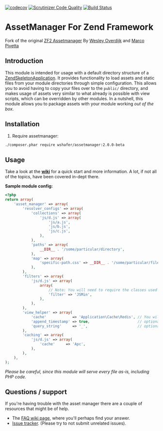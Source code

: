 [![codecov](https://codecov.io/gh/wshafer/AssetManager/branch/master/graph/badge.svg)](https://codecov.io/gh/wshafer/AssetManager)
[![Scrutinizer Code Quality](https://scrutinizer-ci.com/g/wshafer/AssetManager/badges/quality-score.png?b=master)](https://scrutinizer-ci.com/g/wshafer/AssetManager/?branch=master)
[![Build Status](https://travis-ci.org/wshafer/AssetManager.svg?branch=master)](https://travis-ci.org/wshafer/AssetManager)

# AssetManager For Zend Framework
Fork of the original [ZF2 Assetmanager](https://github.com/RWOverdijk/AssetManager) 
By [Wesley Overdijk](http://blog.spoonx.nl/) and [Marco Pivetta](http://ocramius.github.com/)

## Introduction
This module is intended for usage with a default directory structure of a
[ZendSkeletonApplication](https://github.com/zendframework/ZendSkeletonApplication/). It provides functionality to load
assets and static files from your module directories through simple configuration.
This allows you to avoid having to copy your files over to the `public/` directory, and makes usage of assets very
similar to what already is possible with view scripts, which can be overridden by other modules.
In a nutshell, this module allows you to package assets with your module working *out of the box*.

## Installation

 1.  Require assetmanager:

```sh
./composer.phar require wshafer/assetmanager:2.0.0-beta
```

## Usage

Take a look at the **[wiki](https://github.com/wshafer/assetmanager-core/wiki)** for a quick start and more information.
A lot, if not all of the topics, have been covered in-dept there.

**Sample module config:**

```php
<?php
return array(
    'asset_manager' => array(
        'resolver_configs' => array(
            'collections' => array(
                'js/d.js' => array(
                    'js/a.js',
                    'js/b.js',
                    'js/c.js',
                ),
            ),
            'paths' => array(
                __DIR__ . '/some/particular/directory',
            ),
            'map' => array(
                'specific-path.css' => __DIR__ . '/some/particular/file.css',
            ),
        ),
        'filters' => array(
            'js/d.js' => array(
                array(
                    // Note: You will need to require the classes used for the filters yourself.
                    'filter' => 'JSMin',
                ),
            ),
        ),
        'view_helper' => array(
            'cache'            => 'Application\Cache\Redis', // You will need to require the factory used for the cache yourself.
            'append_timestamp' => true,                      // optional, if false never append a query param
            'query_string'     => '_',                       // optional
        ),
        'caching' => array(
            'js/d.js' => array(
                'cache'     => 'Apc',
            ),
        ),
    ),
);
```

*Please be careful, since this module will serve every file as-is, including PHP code.*

## Questions / support
If you're having trouble with the asset manager there are a couple of resources that might be of help.
* The [FAQ wiki page](https://github.com/wshafer/assetmanager-core/wiki/FAQ), where you'll perhaps find your answer.
* [Issue tracker](https://github.com/wshafer/assetmanager-core/issues). (Please try to not submit unrelated issues).

